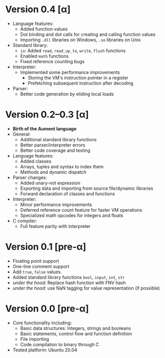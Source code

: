 # Version 0.4 [α]

  * Language features:
    * Added function values
    * Dot binding and dot calls for creating and calling function values
    * Importing `.dll` libraries on Windows, `.so` libraries on Unix
  * Standard library:
    * `io`: Added `read`, `read_up_to`, `write`, `flush` functions
    * Enabled `math` functions
    * Fixed reference counting bugs
  * Interpreter:
    * Implemented some performance improvements
      * Storing the VM's instruction pointer in a register
      * Prefetching subsequent instruction after decoding
  * Parser:
    * Better code generation by eliding local loads

# Version 0.2–0.3 [α]

  * **Birth of the Aument language**
  * General:
    * Additional standard library functions
    * Better parser/interpreter errors
    * Better code coverage and testing
  * Language features:
    * Added classes
    * Arrays, tuples and syntax to index them
    * Methods and dynamic dispatch
  * Parser changes:
    * Added unary-not expression
    * Exporting data and importing from source file/dynamic libraries
    * Forward declaration of classes and functions
  * Interpreter:
    * Minor performance improvements
    * Deferred reference count feature for faster VM operations
    * Specialized math opcodes for integers and floats
  * C compiler:
    * Full feature parity with interpreter

# Version 0.1 [pre-α]

  * Floating point support
  * One-line comment support
  * Add `true`, `false` values.
  * Added standard library functions `bool`, `input`, `int`, `str`
  * *under the hood:* Replace hash function with FNV hash
  * *under the hood:* use NaN tagging for value representation (if possible)

# Version 0.0 [pre-α]

  * Core functionality including:
    * Basic data structures: Integers, strings and booleans
    * Basic statements, control flow and function definition
    * File importing
    * Code compilation to binary through C
  * Tested platform: Ubuntu 20.04

